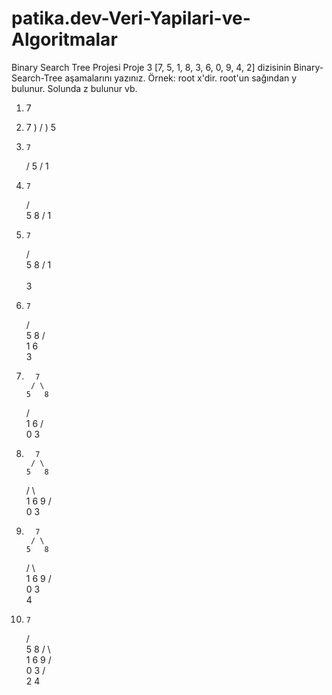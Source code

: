 # patika.dev-Veri-Yapilari-ve-Algoritmalar
Binary Search Tree Projesi
Proje 3
[7, 5, 1, 8, 3, 6, 0, 9, 4, 2] dizisinin Binary-Search-Tree aşamalarını yazınız.
Örnek: root x'dir. root'un sağından y bulunur. Solunda z bulunur vb.

1)    7

2)    7
 )   /
 )  5

3)     7
      /
     5
    /
   1 

4)     7
      / \
     5   8
    /
   1 

5)     7
      / \
     5   8
    / 
   1  
    \
     3

6)     7
      / \
     5   8
    / \
   1   6
    \
     3

7)       7
        / \
       5   8
      / \
     1   6
    / \
   0   3

8)       7
        / \
       5   8
      / \   \
     1   6   9
    / \
   0   3

9)       7
        / \
       5   8
      / \   \
     1   6   9
    / \
   0   3
        \
         4


 10)     7
        / \
       5   8
      / \   \
     1   6   9
    / \
   0   3
      / \
     2   4
